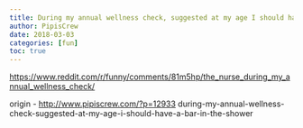 ```yaml
---
title: During my annual wellness check, suggested at my age I should have a bar in the shower
author: PipisCrew
date: 2018-03-03
categories: [fun]
toc: true
---
```


https://www.reddit.com/r/funny/comments/81m5hp/the_nurse_during_my_annual_wellness_check/

origin - http://www.pipiscrew.com/?p=12933 during-my-annual-wellness-check-suggested-at-my-age-i-should-have-a-bar-in-the-shower